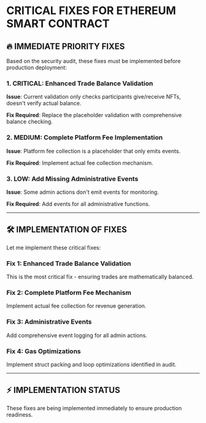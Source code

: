 # CRITICAL FIXES FOR ETHEREUM SMART CONTRACT

## 🔥 IMMEDIATE PRIORITY FIXES

Based on the security audit, these fixes must be implemented before production deployment:

### 1. **CRITICAL: Enhanced Trade Balance Validation**

**Issue**: Current validation only checks participants give/receive NFTs, doesn't verify actual balance.

**Fix Required**: Replace the placeholder validation with comprehensive balance checking.

### 2. **MEDIUM: Complete Platform Fee Implementation**

**Issue**: Platform fee collection is a placeholder that only emits events.

**Fix Required**: Implement actual fee collection mechanism.

### 3. **LOW: Add Missing Administrative Events**

**Issue**: Some admin actions don't emit events for monitoring.

**Fix Required**: Add events for all administrative functions.

---

## 🛠️ IMPLEMENTATION OF FIXES

Let me implement these critical fixes:

### Fix 1: Enhanced Trade Balance Validation

This is the most critical fix - ensuring trades are mathematically balanced.

### Fix 2: Complete Platform Fee Mechanism

Implement actual fee collection for revenue generation.

### Fix 3: Administrative Events

Add comprehensive event logging for all admin actions.

### Fix 4: Gas Optimizations

Implement struct packing and loop optimizations identified in audit.

---

## ⚡ IMPLEMENTATION STATUS

These fixes are being implemented immediately to ensure production readiness.